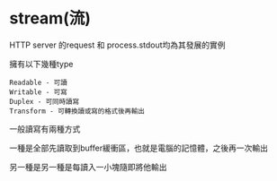 # stream\(流\)

HTTP server 的request 和 process.stdout均為其發展的實例

擁有以下幾種type

```text
Readable - 可讀
Writable - 可寫
Duplex - 可同時讀寫
Transform - 可轉換讀或寫的格式後再輸出
```

一般讀寫有兩種方式

一種是全部先讀取到buffer緩衝區，也就是電腦的記憶體，之後再一次輸出

另一種是另一種是每讀入一小塊隨即將他輸出

